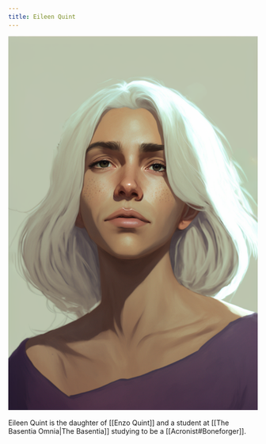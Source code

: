 ```yaml
---
title: Eileen Quint
---
```


![Eileen Quint|250](./images/Morne_portrait_of_a_young_woman_with_white_hair_she_is_a_studen_1fd1b3de-e5d3-4d5d-8d41-f2cec83ce3e2.png "right center vertical")

Eileen Quint is the daughter of [[Enzo Quint]] and a student at [[The Basentia Omnia|The Basentia]] studying to be a [[Acronist#Boneforger]].